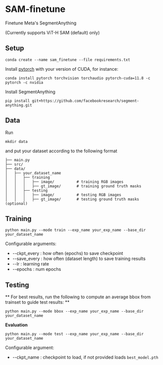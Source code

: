 # SAM-finetune
Finetune Meta's SegmentAnything 

(Currently supports ViT-H SAM (default) only)


## Setup

```
conda create --name sam_finetune --file requirements.txt
```

Install [pytorch](https://pytorch.org/) with your version of CUDA, for instance:

```
conda install pytorch torchvision torchaudio pytorch-cuda=11.8 -c pytorch -c nvidia
```

Install SegmentAnything

```
pip install git+https://github.com/facebookresearch/segment-anything.git
```


## Data

Run

```
mkdir data
```

and put your dataset according to the following format

```
├── main.py
├── src/
├── data/    
│   ├── your_dataset_name           
│   │   ├── training    
│   │   │   ├── image/          # training RGB images
│   │   │   ├── gt_image/       # training ground truth masks
│   │   ├── testing      
│   │   │   ├── image/          # testing RGB images
│   │   │   ├── gt_image/       # testing ground truth masks (optional)      

```

## Training

```
python main.py --mode train --exp_name your_exp_name --base_dir your_dataset_name
```

Configurable arguments:
* --ckpt_every      : how often (epochs) to save checkpoint
* --save_every      : how often (dataset length) to save training results
* --lr              : learning rate
* --epochs          : num epochs


## Testing

** For best results, run the following to compute an average bbox from trainset to guide test results: ** 

```
python main.py --mode bbox --exp_name your_exp_name --base_dir your_dataset_name
```

**Evaluation**
```
python main.py --mode test --exp_name your_exp_name --base_dir your_dataset_name
```

Configurable argument:
* --ckpt_name       : checkpoint to load, if not provided loads ```best_model.pth```